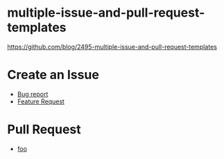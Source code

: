 # multiple-issue-and-pull-request-templates

https://github.com/blog/2495-multiple-issue-and-pull-request-templates

# Create an Issue

- [Bug report](https://github.com/serima/multiple-issue-and-pull-request-templates/issues/new?template=bug.md&title=Bug%20Report)
- [Feature Request](https://github.com/serima/multiple-issue-and-pull-request-templates/issues/new?template=feature.md&title=Feature%20Request)

# Pull Request

- [foo](https://github.com/serima/multiple-issue-and-pull-request-templates/compare/master...feature/foo?template=foo.md)
